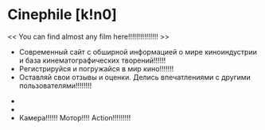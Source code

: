 # Сinephile [k!n0]
<< You can find almost any film here!!!!!!!!!!!!!!! >>

- Современный сайт с обширной информацией о мире киноиндустрии и база кинематографических творений!!!!!!
- Регистрируйся и погружайся в мир кино!!!!!!!
- Оставляй свои отзывы и оценки. Делись впечатлениями с другими пользователями!!!!!!!!
*
*
* Камера!!!!!! Мотор!!!! Action!!!!!!!!!
